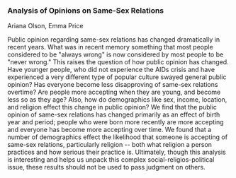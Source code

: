 ### Analysis of Opinions on Same-Sex Relations

Ariana Olson, Emma Price

Public opinion regarding same-sex relations has changed dramatically in recent years. What was in recent memory something that most people considered to be "always wrong" is now considered by most people to be "never wrong." This raises the question of how public opinion has changed. Have younger people, who did not experience the AIDs crisis and have experienced a very different type of popular culture swayed general public opinion? Has everyone become less disapproving of same-sex relations overtime? Are people more accepting when they are young, and become less so as they age? Also, how do demographics like sex, income, location, and religion effect this change in public opinion? We find that the public opinion of same-sex relations has changed primarily as an effect of birth year and period; people who were born more recently are more accepting and everyone has become more accepting over time. We found that a number of demographics effect the likelihood that someone is accepting of same-sex relations, particularly religion -- both what religion a person practices and how serious their practice is. Ultimately, though this analysis is interesting and helps us unpack this complex social-religios-political issue, these results should not be used to pass judgment on others.
